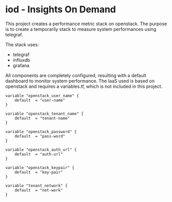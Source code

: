 # iod - Insights On Demand

This project creates a performance metric stack on openstack. The purpose is to create a temporarily stack to measure system performances using telegraf.

The stack uses:

* telegraf
* influxdb
* grafana

All components are completely configured, resulting with a default dashboard to monitor system performance. The IaaS used is based on openstack and requires a variables.tf, which is not included in this project.

```
variable "openstack_user_name" {
    default  = "user-name"
}

variable "openstack_tenant_name" {
    default  = "tenant-name"
}

variable "openstack_password" {
    default  = "pass-word"
}

variable "openstack_auth_url" {
    default  = "auth-url"
}

variable "openstack_keypair" {
    default  = "key-pair"
}

variable "tenant_network" {
    default  = "net-work"
}
```
